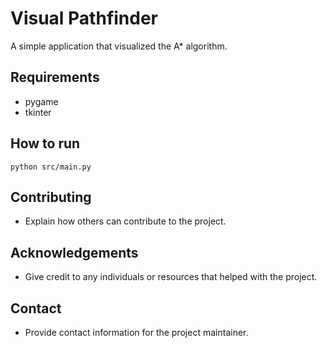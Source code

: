 # Visual Pathfinder
A simple application that visualized the A* algorithm.

## Requirements
- pygame
- tkinter

## How to run
```
python src/main.py
```


## Contributing
- Explain how others can contribute to the project.

## Acknowledgements
- Give credit to any individuals or resources that helped with the project.

## Contact
- Provide contact information for the project maintainer.
